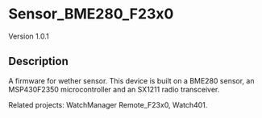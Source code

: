 # Sensor_BME280_F23x0
Version 1.0.1
## Description
A firmware for wether sensor.
This device is built on a BME280 sensor, an MSP430F2350 microcontroller and an SX1211 radio transceiver.

Related projects:
WatchManager
Remote_F23x0,
Watch401.
